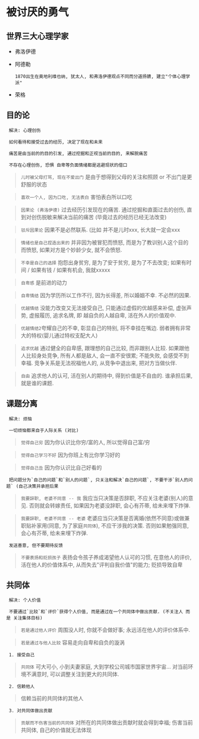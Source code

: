 # 被讨厌的勇气

## 世界三大心理学家

- 弗洛伊德

- 阿德勒

      1870出生在奥地利维也纳, 犹太人, 和弗洛伊德观点不同而分道扬镳, 建立"个体心理学派"

- 荣格

## 目的论

     解决: 心理创伤

     如何看待和接受过去的经历, 决定了现在和未来

     痛苦是由当前的的目的引发, 通过挖掘和正视当前的目的, 来解脱痛苦

     不存在心理创伤, 恐惧 自卑等负面情绪都是逃避现状的借口

> `儿时被父母打骂, 现在不爱出门` 是由于想得到父母的关注和照顾 or 不出门是更舒服的状态

> `喜欢一个人, 因为口吃, 无法表白` 害怕表白所以口吃

> `因果论 (弗洛伊德)` 过去经历引发现在的痛苦. 通过挖掘和直面过去的创伤, 直到对创伤脱敏来解决当前的痛苦 (毕竟过去的经历已经无法改变)

> `驳斥因果论` 因果不是必然联系. (比如 并不是儿时xxx, 长大就一定会xxx

> `情绪也是自己捏造出来的` 并非因为被冒犯而愤怒, 而是为了教训别人这个目的而愤怒, 如果对方是个妙龄少女, 就不会愤怒.

> `不幸是自己的选择` 抱怨出身贫穷, 是为了安于贫穷, 是为了不去改变; 如果有时间 / 如果有钱 / 如果有机会, 我就xxxxx

> `自卑感` 是前进的动力

> `自卑情结` 因为学历所以工作不行, 因为长得差, 所以婚姻不幸. 不必然的因果.

> `优越情结` 没能力改变又无法接受自己, 只能通过虚假的优越感来补偿, 虚张声势, 虚报履历, 追求名牌, 即 越自负的人越自卑, 活在外人的价值观中.

> `优越情结2`夸耀自己的不幸, 彰显自己的特别, 将不幸挂在嘴边. 弱者拥有非常大的特权(婴儿通过特权支配大人)

> `追求优越` 通过健全的自卑感, 跟理想的自己比较, 而非跟别人比较. 如果跟他人比较身处竞争, 所有人都是敌人, 会一直不安很累; 不能失败, 会感受不到幸福. 竞争关系是无法祝福他人的, 从竞争中退出来, 把对方当做伙伴.

> `自由` 追求他人的认可, 活在别人的期待中, 得到价值是不自由的. 谁承担后果, 就是谁的课题.

## 课题分离

     解决: 烦恼

     一切烦恼都来自于人际关系 (对比)

> `觉得自己穷` 因为你认识比你穷/富的人, 所以觉得自己富/穷

> `觉得自己学习不好` 因为你班上有比你学习好的

> `觉得自己丑` 因为你认识比自己好看的

     把问题分为`自己的问题`和`别人的问题`, 只关注和解决`自己的问题`, 不要干涉`别人的问题` (自己决策并承担后果

> `我要辞职, 老婆不同意 -- 我` 我应当只决策是否辞职, 不应关注老婆(别人)的意见. 否则就会转嫁责任, 如果因为老婆没辞职, 会心有芥蒂, 给未来埋下炸弹.

> `我要辞职, 老婆不同意 -- 老婆` 老婆应当只决策是否离婚(依然不同意)或做兼职贴补家用(同意, 为了家庭`共同体`), 不应干涉我的决策. 否则如果勉强同意, 会心有芥蒂, 给未来埋下炸弹.

     发送善意, 但不要期待反馈

> `不要表扬和贬损孩子` 表扬会令孩子养成渴望他人认可的习惯, 在意他人的评价, 活在他人的价值体系中, 从而失去"评判自我价值"的能力; 贬损导致自卑

## 共同体

     解决: 个人价值

     不要通过`比较`和`评价`获得个人价值, 而是通过在一个共同体中做出贡献. (不关注人 而是 关注集体目标)

> `若是通过他人评价` 周围没人时, 你就不会做好事; 永远活在他人的评价体系中.

> `若是通过与他人比较` 容易走向自卑和自负的漩涡

     1. 接受自己

> `共同体` 可大可小, 小到夫妻家庭, 大到学校公司城市国家世界宇宙... 对当前环境不满意时, 可以调整关注到更大的共同体.

     2. 信赖他人

> 信赖当前的共同体的其他人

     3. 对共同体做出贡献

> `贡献而不伤害当前的共同体` 对所在的共同体做出贡献时就会得到幸福; 伤害当前共同体, 自己的价值就无法体现